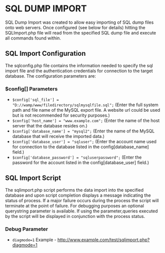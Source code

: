 SQL DUMP IMPORT
===============

SQL Dump Import was created to allow easy importing of SQL dump files onto web servers. Once configured (see below for details) hitting the SQLImport.php file will read from the specified SQL dump file and execute all commands found within.

SQL Import Configuration
------------------------

The sqlconfig.php file contains the information needed to specify the sql import file and the authentication credentials for connection to the target database. The configuration parameters are:

### $config[] Parameters ###

* `$config['sql_file'] = "D://wamp/www/filedirectory/sqlmysqlfile.sql";` (Enter the full system path and file name of the MySQL export file. A website url could be used but is not recommended for security purposes.)
* `$config['host_name'] = "www.example.com";` (Enter the name of the host server that the database resides on.)
* `$config['database_name'] = "mysql2";` (Enter the name of the MySQL database that will receive the imported data.)
* `$config['database_user'] = "sqluser";` (Enter the account name used for connection to the database listed in the config[database_name] field.)
* `$config['database_password'] = "sqluserpassword";` (Enter the password for the account listed in the config[database_user] field.)

SQL Import Script
-----------------

The sqlimport.php script performs the data import into the specified database and upon script completion displays a message indicating the status of process. If a major failure occurs during the process the script will terminate at the point of failure. For debugging purposes an optional querystring parameter is available. If using the parameter,queries executed by the script will be displayed in conjunction with the process status.

### Debug Parameter ###

* `diagmode=1` Example - http://www.example.com/test/sqlimport.php?diagmode=1
